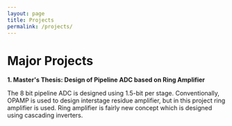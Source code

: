 ```yaml
---
layout: page
title: Projects
permalink: /projects/
---
```

<h1> Major Projects </h2>




**1. Master's Thesis: Design of Pipeline ADC based on Ring Amplifier** 




  The 8 bit pipeline ADC is designed using 1.5-bit per stage. Conventionally, OPAMP is used to design interstage residue amplifier, but in this project ring amplifier is used. Ring amplifier is fairly new concept which is designed using cascading inverters. 
